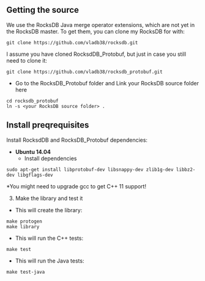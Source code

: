 
## Getting the source

We use the RocksDB Java merge operator extensions, which
are not yet in the RocksDB master. To get them, you can clone
my RocksDB for with:
```
git clone https://github.com/vladb38/rocksdb.git
```
I assume you have cloned RocksdDB_Protobuf, but just in case
you still need to clone it:
```
git clone https://github.com/vladb38/rocksdb_protobuf.git
```
* Go to the RocksDB_Protobuf folder and Link your RocksDB source folder here
```
cd rocksdb_protobuf 
ln -s <your RocksDB source folder> .
```

## Install preqrequisites

Install RocksdDB and RocksDB_Protobuf dependencies:

* **Ubuntu 14.04**
  * Install dependencies
```
sudo apt-get install libprotobuf-dev libsnappy-dev zlib1g-dev libbz2-dev libgflags-dev
```
   *You might need to upgrade gcc to get C++ 11 support!

3. Make the library and test it

* This will create the library:
```
make protogen
make library
```
* This will run the C++ tests:
```
make test
```
* This will run the Java tests:
```
make test-java
```
